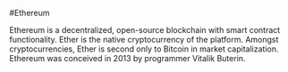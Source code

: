 #Ethereum
 Ethereum is a decentralized, open-source blockchain with smart contract functionality. Ether is the native cryptocurrency of the platform. Amongst cryptocurrencies, Ether is second only to Bitcoin in market capitalization. Ethereum was conceived in 2013 by programmer Vitalik Buterin.